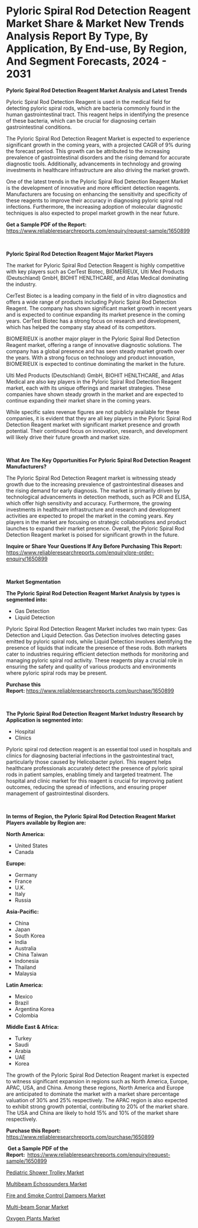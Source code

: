 <p><h1>Pyloric Spiral Rod Detection Reagent Market Share & Market New Trends Analysis Report By Type, By Application, By End-use, By Region, And Segment Forecasts, 2024 - 2031</h1></p><p><strong>Pyloric Spiral Rod Detection Reagent Market Analysis and Latest Trends</strong></p>
<p><p>Pyloric Spiral Rod Detection Reagent is used in the medical field for detecting pyloric spiral rods, which are bacteria commonly found in the human gastrointestinal tract. This reagent helps in identifying the presence of these bacteria, which can be crucial for diagnosing certain gastrointestinal conditions.</p><p>The Pyloric Spiral Rod Detection Reagent Market is expected to experience significant growth in the coming years, with a projected CAGR of 9% during the forecast period. This growth can be attributed to the increasing prevalence of gastrointestinal disorders and the rising demand for accurate diagnostic tools. Additionally, advancements in technology and growing investments in healthcare infrastructure are also driving the market growth.</p><p>One of the latest trends in the Pyloric Spiral Rod Detection Reagent Market is the development of innovative and more efficient detection reagents. Manufacturers are focusing on enhancing the sensitivity and specificity of these reagents to improve their accuracy in diagnosing pyloric spiral rod infections. Furthermore, the increasing adoption of molecular diagnostic techniques is also expected to propel market growth in the near future.</p></p>
<p><strong>Get a Sample PDF of the Report:&nbsp;</strong> <a href="https://www.reliableresearchreports.com/enquiry/request-sample/1650899">https://www.reliableresearchreports.com/enquiry/request-sample/1650899</a></p>
<p>&nbsp;</p>
<p><strong>Pyloric Spiral Rod Detection Reagent Major Market Players</strong></p>
<p><p>The market for Pyloric Spiral Rod Detection Reagent is highly competitive with key players such as CerTest Biotec, BIOMERIEUX, Ulti Med Products (Deutschland) GmbH, BIOHIT HENLTHCARE, and Atlas Medical dominating the industry. </p><p>CerTest Biotec is a leading company in the field of in vitro diagnostics and offers a wide range of products including Pyloric Spiral Rod Detection Reagent. The company has shown significant market growth in recent years and is expected to continue expanding its market presence in the coming years. CerTest Biotec has a strong focus on research and development, which has helped the company stay ahead of its competitors.</p><p>BIOMERIEUX is another major player in the Pyloric Spiral Rod Detection Reagent market, offering a range of innovative diagnostic solutions. The company has a global presence and has seen steady market growth over the years. With a strong focus on technology and product innovation, BIOMERIEUX is expected to continue dominating the market in the future.</p><p>Ulti Med Products (Deutschland) GmbH, BIOHIT HENLTHCARE, and Atlas Medical are also key players in the Pyloric Spiral Rod Detection Reagent market, each with its unique offerings and market strategies. These companies have shown steady growth in the market and are expected to continue expanding their market share in the coming years.</p><p>While specific sales revenue figures are not publicly available for these companies, it is evident that they are all key players in the Pyloric Spiral Rod Detection Reagent market with significant market presence and growth potential. Their continued focus on innovation, research, and development will likely drive their future growth and market size.</p></p>
<p>&nbsp;</p>
<p><strong>What Are The Key Opportunities For Pyloric Spiral Rod Detection Reagent Manufacturers?</strong></p>
<p><p>The Pyloric Spiral Rod Detection Reagent market is witnessing steady growth due to the increasing prevalence of gastrointestinal diseases and the rising demand for early diagnosis. The market is primarily driven by technological advancements in detection methods, such as PCR and ELISA, which offer high sensitivity and accuracy. Furthermore, the growing investments in healthcare infrastructure and research and development activities are expected to propel the market in the coming years. Key players in the market are focusing on strategic collaborations and product launches to expand their market presence. Overall, the Pyloric Spiral Rod Detection Reagent market is poised for significant growth in the future.</p></p>
<p><strong>Inquire or Share Your Questions If Any Before Purchasing This Report:</strong> <a href="https://www.reliableresearchreports.com/enquiry/pre-order-enquiry/1650899">https://www.reliableresearchreports.com/enquiry/pre-order-enquiry/1650899</a></p>
<p>&nbsp;</p>
<p><strong>Market Segmentation</strong></p>
<p><strong>The Pyloric Spiral Rod Detection Reagent Market Analysis by types is segmented into:</strong></p>
<p><ul><li>Gas Detection</li><li>Liquid Detection</li></ul></p>
<p><p>Pyloric Spiral Rod Detection Reagent Market includes two main types: Gas Detection and Liquid Detection. Gas Detection involves detecting gases emitted by pyloric spiral rods, while Liquid Detection involves identifying the presence of liquids that indicate the presence of these rods. Both markets cater to industries requiring efficient detection methods for monitoring and managing pyloric spiral rod activity. These reagents play a crucial role in ensuring the safety and quality of various products and environments where pyloric spiral rods may be present.</p></p>
<p><strong>Purchase this Report:&nbsp;</strong><a href="https://www.reliableresearchreports.com/purchase/1650899">https://www.reliableresearchreports.com/purchase/1650899</a></p>
<p>&nbsp;</p>
<p><strong>The Pyloric Spiral Rod Detection Reagent Market Industry Research by Application is segmented into:</strong></p>
<p><ul><li>Hospital</li><li>Clinics</li></ul></p>
<p><p>Pyloric spiral rod detection reagent is an essential tool used in hospitals and clinics for diagnosing bacterial infections in the gastrointestinal tract, particularly those caused by Helicobacter pylori. This reagent helps healthcare professionals accurately detect the presence of pyloric spiral rods in patient samples, enabling timely and targeted treatment. The hospital and clinic market for this reagent is crucial for improving patient outcomes, reducing the spread of infections, and ensuring proper management of gastrointestinal disorders.</p></p>
<p>&nbsp;</p>
<p><strong>In terms of Region, the Pyloric Spiral Rod Detection Reagent Market Players available by Region are:</strong></p>
<p>
    <p> <strong> North America: </strong>
        <ul>
            <li>United States</li>
            <li>Canada</li>
        </ul>
        </p> 
    <p> <strong> Europe: </strong>
        <ul>
            <li>Germany</li>
            <li>France</li>
            <li>U.K.</li>
            <li>Italy</li>
            <li>Russia</li>
        </ul>
        </p> 
    <p> <strong> Asia-Pacific: </strong>
        <ul>
            <li>China</li>
            <li>Japan</li>
            <li>South Korea</li>
            <li>India</li>
            <li>Australia</li>
            <li>China Taiwan</li>
            <li>Indonesia</li>
            <li>Thailand</li>
            <li>Malaysia</li>
        </ul>
        </p> 
    <p> <strong> Latin America: </strong>
        <ul>
            <li>Mexico</li>
            <li>Brazil</li>
            <li>Argentina Korea</li>
            <li>Colombia</li>
        </ul>
        </p> 
    <p> <strong> Middle East & Africa: </strong>
        <ul>
            <li>Turkey</li>
            <li>Saudi</li>
            <li>Arabia</li>
            <li>UAE</li>
            <li>Korea</li>
        </ul>
    </p>
    </p>
<p><p>The growth of the Pyloric Spiral Rod Detection Reagent market is expected to witness significant expansion in regions such as North America, Europe, APAC, USA, and China. Among these regions, North America and Europe are anticipated to dominate the market with a market share percentage valuation of 30% and 25% respectively. The APAC region is also expected to exhibit strong growth potential, contributing to 20% of the market share. The USA and China are likely to hold 15% and 10% of the market share respectively.</p></p>
<p><strong>Purchase this Report: </strong><a href="https://www.reliableresearchreports.com/purchase/1650899">https://www.reliableresearchreports.com/purchase/1650899</a></p>
<p>&nbsp;<strong>Get a Sample PDF of the Report:&nbsp;&nbsp;</strong><a href="https://www.reliableresearchreports.com/enquiry/request-sample/1650899">https://www.reliableresearchreports.com/enquiry/request-sample/1650899</a></p>
<p><strong></strong></p>
<p><p><a href="https://medium.com/p/1113c52976cf/edit">Pediatric Shower Trolley Market</a></p><p><a href="https://issuu.com/reportprime-2/docs/multibeam-echosounders-market-size-2030.pptx">Multibeam Echosounders Market</a></p><p><a href="https://github.com/okotobwrhuteie/Market-Research-Report-List-1/blob/main/fire-and-smoke-control-dampers-market.md">Fire and Smoke Control Dampers Market</a></p><p><a href="https://issuu.com/reportprime-2/docs/multi-beam-sonar-market-size-2030.pptx">Multi-beam Sonar Market</a></p><p><a href="https://medium.com/p/e84a943b2ae1/edit">Oxygen Plants Market</a></p></p>